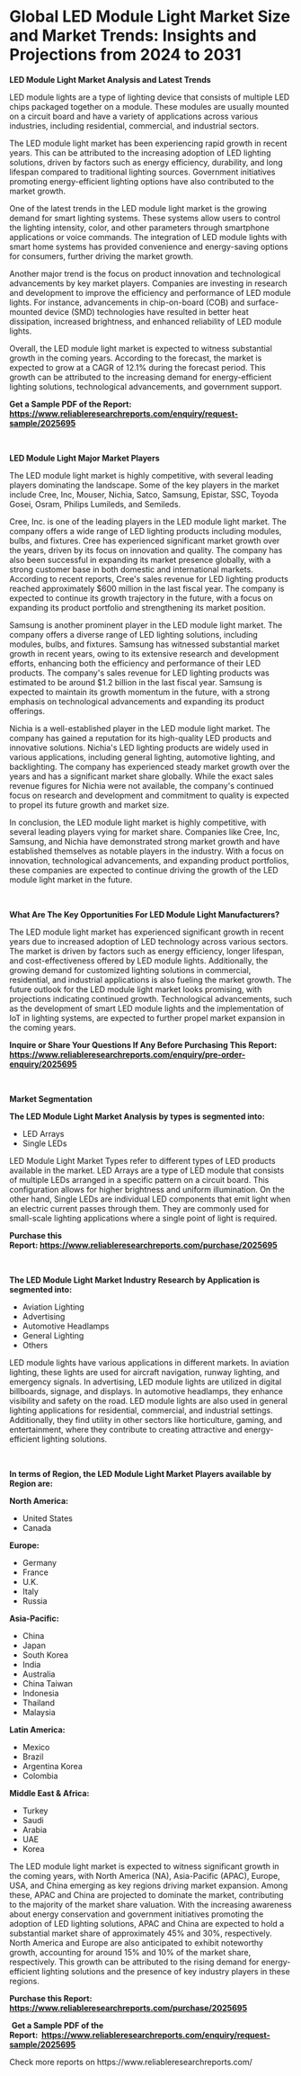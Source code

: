 <p><h1>Global LED Module Light Market Size and Market Trends: Insights and Projections from 2024 to 2031</h1></p><p><strong>LED Module Light Market Analysis and Latest Trends</strong></p>
<p><p>LED module lights are a type of lighting device that consists of multiple LED chips packaged together on a module. These modules are usually mounted on a circuit board and have a variety of applications across various industries, including residential, commercial, and industrial sectors.</p><p>The LED module light market has been experiencing rapid growth in recent years. This can be attributed to the increasing adoption of LED lighting solutions, driven by factors such as energy efficiency, durability, and long lifespan compared to traditional lighting sources. Government initiatives promoting energy-efficient lighting options have also contributed to the market growth.</p><p>One of the latest trends in the LED module light market is the growing demand for smart lighting systems. These systems allow users to control the lighting intensity, color, and other parameters through smartphone applications or voice commands. The integration of LED module lights with smart home systems has provided convenience and energy-saving options for consumers, further driving the market growth.</p><p>Another major trend is the focus on product innovation and technological advancements by key market players. Companies are investing in research and development to improve the efficiency and performance of LED module lights. For instance, advancements in chip-on-board (COB) and surface-mounted device (SMD) technologies have resulted in better heat dissipation, increased brightness, and enhanced reliability of LED module lights.</p><p>Overall, the LED module light market is expected to witness substantial growth in the coming years. According to the forecast, the market is expected to grow at a CAGR of 12.1% during the forecast period. This growth can be attributed to the increasing demand for energy-efficient lighting solutions, technological advancements, and government support.</p></p>
<p><strong>Get a Sample PDF of the Report:&nbsp; <a href="https://www.reliableresearchreports.com/enquiry/request-sample/2025695">https://www.reliableresearchreports.com/enquiry/request-sample/2025695</a></strong></p>
<p>&nbsp;</p>
<p><strong>LED Module Light Major Market Players</strong></p>
<p><p>The LED module light market is highly competitive, with several leading players dominating the landscape. Some of the key players in the market include Cree, Inc, Mouser, Nichia, Satco, Samsung, Epistar, SSC, Toyoda Gosei, Osram, Philips Lumileds, and Semileds.</p><p>Cree, Inc. is one of the leading players in the LED module light market. The company offers a wide range of LED lighting products including modules, bulbs, and fixtures. Cree has experienced significant market growth over the years, driven by its focus on innovation and quality. The company has also been successful in expanding its market presence globally, with a strong customer base in both domestic and international markets. According to recent reports, Cree's sales revenue for LED lighting products reached approximately $600 million in the last fiscal year. The company is expected to continue its growth trajectory in the future, with a focus on expanding its product portfolio and strengthening its market position.</p><p>Samsung is another prominent player in the LED module light market. The company offers a diverse range of LED lighting solutions, including modules, bulbs, and fixtures. Samsung has witnessed substantial market growth in recent years, owing to its extensive research and development efforts, enhancing both the efficiency and performance of their LED products. The company's sales revenue for LED lighting products was estimated to be around $1.2 billion in the last fiscal year. Samsung is expected to maintain its growth momentum in the future, with a strong emphasis on technological advancements and expanding its product offerings.</p><p>Nichia is a well-established player in the LED module light market. The company has gained a reputation for its high-quality LED products and innovative solutions. Nichia's LED lighting products are widely used in various applications, including general lighting, automotive lighting, and backlighting. The company has experienced steady market growth over the years and has a significant market share globally. While the exact sales revenue figures for Nichia were not available, the company's continued focus on research and development and commitment to quality is expected to propel its future growth and market size.</p><p>In conclusion, the LED module light market is highly competitive, with several leading players vying for market share. Companies like Cree, Inc, Samsung, and Nichia have demonstrated strong market growth and have established themselves as notable players in the industry. With a focus on innovation, technological advancements, and expanding product portfolios, these companies are expected to continue driving the growth of the LED module light market in the future.</p></p>
<p>&nbsp;</p>
<p><strong>What Are The Key Opportunities For LED Module Light Manufacturers?</strong></p>
<p><p>The LED module light market has experienced significant growth in recent years due to increased adoption of LED technology across various sectors. The market is driven by factors such as energy efficiency, longer lifespan, and cost-effectiveness offered by LED module lights. Additionally, the growing demand for customized lighting solutions in commercial, residential, and industrial applications is also fueling the market growth. The future outlook for the LED module light market looks promising, with projections indicating continued growth. Technological advancements, such as the development of smart LED module lights and the implementation of IoT in lighting systems, are expected to further propel market expansion in the coming years.</p></p>
<p><strong>Inquire or Share Your Questions If Any Before Purchasing This Report: <a href="https://www.reliableresearchreports.com/enquiry/pre-order-enquiry/2025695">https://www.reliableresearchreports.com/enquiry/pre-order-enquiry/2025695</a></strong></p>
<p>&nbsp;</p>
<p><strong>Market Segmentation</strong></p>
<p><strong>The LED Module Light Market Analysis by types is segmented into:</strong></p>
<p><ul><li>LED Arrays</li><li>Single LEDs</li></ul></p>
<p><p>LED Module Light Market Types refer to different types of LED products available in the market. LED Arrays are a type of LED module that consists of multiple LEDs arranged in a specific pattern on a circuit board. This configuration allows for higher brightness and uniform illumination. On the other hand, Single LEDs are individual LED components that emit light when an electric current passes through them. They are commonly used for small-scale lighting applications where a single point of light is required.</p></p>
<p><strong>Purchase this Report:&nbsp;<a href="https://www.reliableresearchreports.com/purchase/2025695">https://www.reliableresearchreports.com/purchase/2025695</a></strong></p>
<p>&nbsp;</p>
<p><strong>The LED Module Light Market Industry Research by Application is segmented into:</strong></p>
<p><ul><li>Aviation Lighting</li><li>Advertising</li><li>Automotive Headlamps</li><li>General Lighting</li><li>Others</li></ul></p>
<p><p>LED module lights have various applications in different markets. In aviation lighting, these lights are used for aircraft navigation, runway lighting, and emergency signals. In advertising, LED module lights are utilized in digital billboards, signage, and displays. In automotive headlamps, they enhance visibility and safety on the road. LED module lights are also used in general lighting applications for residential, commercial, and industrial settings. Additionally, they find utility in other sectors like horticulture, gaming, and entertainment, where they contribute to creating attractive and energy-efficient lighting solutions.</p></p>
<p>&nbsp;</p>
<p><strong>In terms of Region, the LED Module Light Market Players available by Region are:</strong></p>
<p>
    <p> <strong> North America: </strong>
        <ul>
            <li>United States</li>
            <li>Canada</li>
        </ul>
        </p> 
    <p> <strong> Europe: </strong>
        <ul>
            <li>Germany</li>
            <li>France</li>
            <li>U.K.</li>
            <li>Italy</li>
            <li>Russia</li>
        </ul>
        </p> 
    <p> <strong> Asia-Pacific: </strong>
        <ul>
            <li>China</li>
            <li>Japan</li>
            <li>South Korea</li>
            <li>India</li>
            <li>Australia</li>
            <li>China Taiwan</li>
            <li>Indonesia</li>
            <li>Thailand</li>
            <li>Malaysia</li>
        </ul>
        </p> 
    <p> <strong> Latin America: </strong>
        <ul>
            <li>Mexico</li>
            <li>Brazil</li>
            <li>Argentina Korea</li>
            <li>Colombia</li>
        </ul>
        </p> 
    <p> <strong> Middle East & Africa: </strong>
        <ul>
            <li>Turkey</li>
            <li>Saudi</li>
            <li>Arabia</li>
            <li>UAE</li>
            <li>Korea</li>
        </ul>
    </p>
    </p>
<p><p>The LED module light market is expected to witness significant growth in the coming years, with North America (NA), Asia-Pacific (APAC), Europe, USA, and China emerging as key regions driving market expansion. Among these, APAC and China are projected to dominate the market, contributing to the majority of the market share valuation. With the increasing awareness about energy conservation and government initiatives promoting the adoption of LED lighting solutions, APAC and China are expected to hold a substantial market share of approximately 45% and 30%, respectively. North America and Europe are also anticipated to exhibit noteworthy growth, accounting for around 15% and 10% of the market share, respectively. This growth can be attributed to the rising demand for energy-efficient lighting solutions and the presence of key industry players in these regions.</p></p>
<p><strong>Purchase this Report: <a href="https://www.reliableresearchreports.com/purchase/2025695">https://www.reliableresearchreports.com/purchase/2025695</a></strong></p>
<p>&nbsp;<strong>Get a Sample PDF of the Report:&nbsp;&nbsp;<a href="https://www.reliableresearchreports.com/enquiry/request-sample/2025695">https://www.reliableresearchreports.com/enquiry/request-sample/2025695</a></strong></p>
<p><strong></strong></p>
<p>Check more reports on https://www.reliableresearchreports.com/</p>